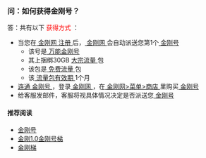 ### 问：如何获得金刚号？

答：共有以下<font color="Red"> 获得方式 </font>：

- 当您在[ 金刚网 ](https://github.com/a2zitpro/web/blob/master/kksitecn.md)[ 注册 ](https://github.com/a2zitpro.com/web/blob/master/reginkksitecn.md)后，[ 金刚网 ](https://github.com/a2zitpro.com/web/blob/master/kksitecn.md)会自动派送您第1个[ 金刚号 ](https://github.com/a2zitpro.com/web/blob/master/kkid.md)
  - 该号是[ 万能金刚号 ](https://github.com/a2zitpro/web/blob/master/multypurposekkid.md)
  - 其上捆绑30GB [ 大宗流量 ](https://github.com/a2zitpro/web/blob/master/bulkkkdatatraffic.md)包
  - 该包是[ 免费流量 ](https://github.com/a2zitpro/web/blob/master/kkdatatrafficfree)包
  - 该[ 流量包有效期 ](https://github.com/a2zitpro/web/blob/master/kkdatatrafficpackagevalidityperiod.md)1个月
- [ 连通 ](https://github.com/a2zitpro/web/blob/master/usageofkkid)[ 金刚号 ](https://github.com/a2zitpro.com/web/blob/master/kkid.md)，登录[ 金刚网 ](https://github.com/a2zitpro.com/web/blob/master/kksitecn.md)，在[ 金刚网>菜单>商店 ](https://www.atozitpro.net/zh/shop/)里购买[ 金刚号 ](https://github.com/a2zitpro.com/web/blob/master/kkid.md)
- 给客服发邮件，客服将视具体情况决定是否派送您[ 金刚号 ](https://github.com/a2zitpro.com/web/blob/master/kkid.md)

#### 推荐阅读

- [金刚号](https://github.com/a2zitpro/web/blob/master/list_kkid.md)
- [金刚1.0金刚号梯](https://github/a2zitpro.com/web/blob/master/list_helpkkvpn1.0.md)
- [金刚梯](https://github.com/a2zitpro/web/blob/master/dlb.md)
